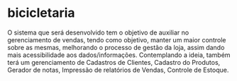 # bicicletaria

O sistema que será desenvolvido tem o objetivo de auxiliar no gerenciamento de vendas, tendo como objetivo, 
manter um maior controle sobre as mesmas, melhorando o processo de gestão da loja, assim dando mais acessibilidade aos dados/informações.
Contemplando a ideia, também terá um gerenciamento de 
Cadastros de Clientes, Cadastro do Produtos, Gerador de notas, Impressão de relatórios de Vendas, Controle de Estoque.

